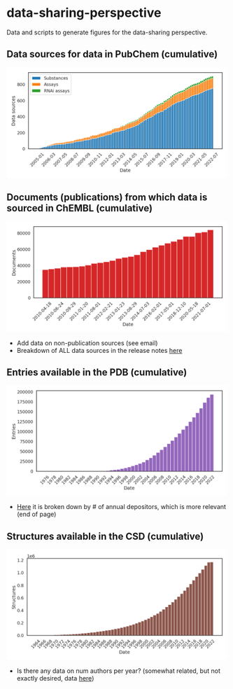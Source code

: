 # data-sharing-perspective
Data and scripts to generate figures for the data-sharing perspective.

## Data sources for data in PubChem (cumulative)
![PubChem sources](./pubchem-sources.png)
## Documents (publications) from which data is sourced in ChEMBL (cumulative)
![ChEMBL documents](./chembl-documents.png)
* Add data on non-publication sources (see email)
* Breakdown of ALL data sources in the release notes [here](https://chembl.gitbook.io/chembl-interface-documentation/downloads)
## Entries available in the PDB (cumulative)
![PDB entries](./pdb-entries.png)
* [Here](https://www.wwpdb.org/stats/deposition) it is broken down by # of annual depositors, which is more relevant (end of page)
## Structures available in the CSD (cumulative)
![CSD structures](./csd-structures.png)
* Is there any data on num authors per year? (somewhat related, but not exactly desired, data [here](https://www.ccdc.cam.ac.uk/support-and-resources/ccdcresources/6297f7b0ac4d4d5ca48a7cbd463159fc.pdf))